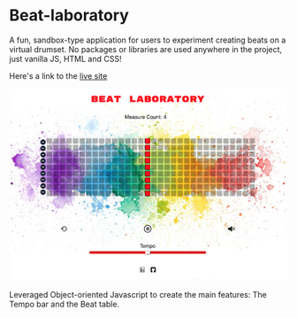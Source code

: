 # Beat-laboratory

A fun, sandbox-type application for users to experiment creating beats on a virtual drumset. No packages or libraries are used anywhere in the project, just vanilla JS, HTML and CSS! 

Here's a link to the [live site](https://romance939913.github.io/Beat-laboratory/)

![app-screenshot](screenshot.png)

Leveraged Object-oriented Javascript to create the main features: The Tempo bar and the Beat table.
